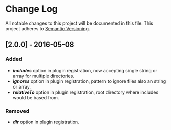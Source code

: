 # Change Log
All notable changes to this project will be documented in this file.
This project adheres to [Semantic Versioning](http://semver.org/).

## [2.0.0] - 2016-05-08

### Added
- ***includes*** option in plugin registration, now accepting single string or array for multiple directories.
- ***ignores*** option in plugin registration, pattern to ignore files also an string or array.
- ***relativeTo*** option in plugin registration, root directory where includes would be based from.

### Removed
- ***dir*** option in plugin registration.
